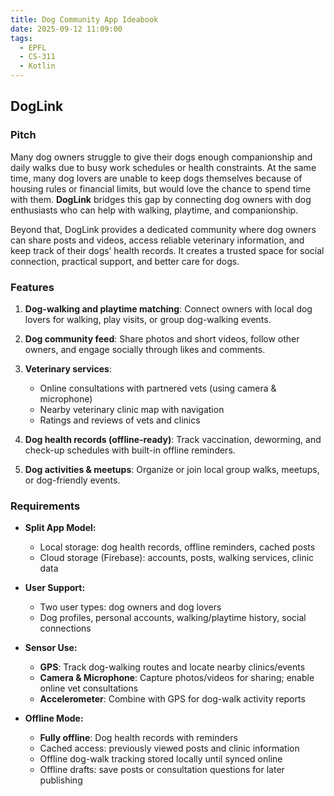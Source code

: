 ```yaml
---
title: Dog Community App Ideabook
date: 2025-09-12 11:09:00
tags:
  - EPFL
  - CS-311
  - Kotlin
---
```


## DogLink

### Pitch

Many dog owners struggle to give their dogs enough companionship and daily walks due to busy work schedules or health constraints. At the same time, many dog lovers are unable to keep dogs themselves because of housing rules or financial limits, but would love the chance to spend time with them. **DogLink** bridges this gap by connecting dog owners with dog enthusiasts who can help with walking, playtime, and companionship.

Beyond that, DogLink provides a dedicated community where dog owners can share posts and videos, access reliable veterinary information, and keep track of their dogs’ health records. It creates a trusted space for social connection, practical support, and better care for dogs.

### Features

1. **Dog-walking and playtime matching**: Connect owners with local dog lovers for walking, play visits, or group dog-walking events.
2. **Dog community feed**: Share photos and short videos, follow other owners, and engage socially through likes and comments.
3. **Veterinary services**:

    * Online consultations with partnered vets (using camera & microphone)
    * Nearby veterinary clinic map with navigation
    * Ratings and reviews of vets and clinics
4. **Dog health records (offline-ready)**: Track vaccination, deworming, and check-up schedules with built-in offline reminders.
5. **Dog activities & meetups**: Organize or join local group walks, meetups, or dog-friendly events.

### Requirements

* **Split App Model:**

    * Local storage: dog health records, offline reminders, cached posts
    * Cloud storage (Firebase): accounts, posts, walking services, clinic data

* **User Support:**

    * Two user types: dog owners and dog lovers
    * Dog profiles, personal accounts, walking/playtime history, social connections

* **Sensor Use:**

    * **GPS**: Track dog-walking routes and locate nearby clinics/events
    * **Camera & Microphone**: Capture photos/videos for sharing; enable online vet consultations
    * **Accelerometer**: Combine with GPS for dog-walk activity reports

* **Offline Mode:**

    * **Fully offline**: Dog health records with reminders
    * Cached access: previously viewed posts and clinic information
    * Offline dog-walk tracking stored locally until synced online
    * Offline drafts: save posts or consultation questions for later publishing
